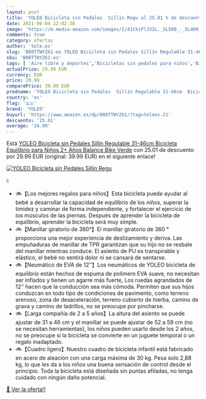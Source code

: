 ```yaml
---
layout: post
title: 'YOLEO Bicicleta sin Pedales  Sillín Regu al 25.01 % de descuento'
date: 2021-06-04 12:02:38
image: 'https://m.media-amazon.com/images/I/41CkiPl332L._SL500_._SL400_.jpg'
comments: true
category: ofertas
author: 'tole.es'
slug: 'B08TTWYZ61-es YOLEO Bicicleta sin Pedales Sillín Regulable 31-46cm...'
sku: 'B08TTWYZ61-es'
tags: [ 'Aire libre y deportes','Bicicletas sin pedales para niños','Bicicletas, triciclos y correpasillos','Juguetes','Juguetes y juegos','bicicleta','yoleo', ]
actualPrice: 29.99 EUR
currency: EUR
price: 29.99
comparePrice: 39.99 EUR
prodname: 'YOLEO Bicicleta sin Pedales  Sillín Regulable 31-46cm  Bicicleta Equilibrio para Niños 2+ Años  Balance Bike  Verde'
country: 'es'
flag: '🇪🇸'
brand: 'YOLEO'
buyurl: 'https://www.amazon.es/dp/B08TTWYZ61/?tag=tolees-21'
descuento: '25.01'
average: '34.99'
---
```


Está [YOLEO Bicicleta sin Pedales  Sillín Regulable 31-46cm  Bicicleta Equilibrio para Niños 2+ Años  Balance Bike  Verde](https://www.amazon.es/dp/B08TTWYZ61/?tag=tolees-21) con 25.01 de descuento por 29.99 EUR (original: 39.99 EUR) en el siguiente enlace!

[![YOLEO Bicicleta sin Pedales  Sillín Regu](https://m.media-amazon.com/images/I/41CkiPl332L._SL500_._SL400_.jpg)](https://www.amazon.es/dp/B08TTWYZ61/?tag=tolees-21)

ℹ️:

- 🚲【Los mejores regalos para niños】Esta bicicleta puede ayudar al bebé a desarrollar la capacidad de equilibrio de los niños, superar la timidez y caminar de forma independiente, y fortalecer el ejercicio de los músculos de las piernas. Después de aprender la bicicleta de equilibrio, aprender la bicicleta será muy simple.
- 🚲【Manillar giratorio de 360°】El manillar giratorio de 360 ​​° proporciona una mejor experiencia de deslizamiento y deriva. Las empuñaduras de manillar de TPR garantizan que su hijo no se resbale del manillar mientras conduce. El asiento de PU es transpirable y elástico, el bebé no sentirá dolor ni se cansará de sentarse.
- 🚲【Neumático de EVA de 12’’】Los neumáticos de YOLEO bicicleta de equilibrio están hechos de espuma de polímero EVA suave, no necesitan ser inflados y tienen un agarre más fuerte, Los ruedas agrandados de 12’’ hacen que la conducción sea más cómoda. Permiten que sus hijos conduzcan en todo tipo de condiciones de pavimento, como terreno arenoso, zona de desaceleración, terreno cubierto de hierba, camino de grava y camino de ladrillos, no se preocupe por pincharse.
- 🚲【Larga compañía de 2 a 5 años】La altura del asiento se puede ajustar de 31 a 46 cm y el manillar se puede ajustar de 52 a 59 cm (no se necesitan herramientas), los niños pueden usarlo desde los 2 años, no se preocupe si la bicicleta se convierte en un juguete temporal o un regalo inadaptado.
- 🚲【Cuadro ligero】Nuestro cuadro de bicicleta infantil está fabricado en acero de aleación con una carga máxima de 30 kg. Pesa solo 2,88 kg, lo que les da a los niños una buena sensación de control desde el principio. Toda la bicicleta está diseñada sin puntas afiladas, no tenga cuidado con ningún daño potencial.

[🛒 Ver la oferta!!](https://www.amazon.es/dp/B08TTWYZ61/?tag=tolees-21)
